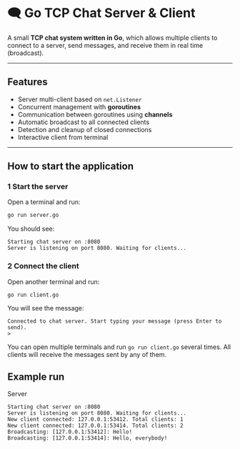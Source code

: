 # 🗨️ Go TCP Chat Server & Client

A small **TCP chat system written in Go**, which allows multiple clients to connect to a server, send messages, and receive them in real time (broadcast).

---

## Features

- Server multi-client based on `net.Listener`  
- Concurrent management with **goroutines**  
- Communication between goroutines using **channels**  
- Automatic broadcast to all connected clients  
- Detection and cleanup of closed connections  
- Interactive client from terminal  

---

## How to start the application

### 1 Start the server

Open a terminal and run:

```bash
go run server.go
```

You should see:
```
Starting chat server on :8080
Server is listening on port 8080. Waiting for clients...
```

### 2 Connect the client
Open another terminal and run:
```
go run client.go
```
You will see the message:
```
Connected to chat server. Start typing your message (press Enter to send).
> 
```
You can open multiple terminals and run `go run client.go` several times.
All clients will receive the messages sent by any of them.

## Example run
Server
```
Starting chat server on :8080
Server is listening on port 8080. Waiting for clients...
New client connected: 127.0.0.1:53412. Total clients: 1
New client connected: 127.0.0.1:53414. Total clients: 2
Broadcasting: [127.0.0.1:53412]: Hello!
Broadcasting: [127.0.0.1:53414]: Hello, everybody!
```
